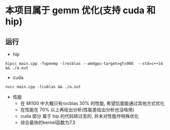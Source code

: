 # 本项目属于 gemm 优化(支持 cuda 和 hip)

## 运行

- hip
``` shell
hipcc main.cpp -fopenmp -lrocblas --amdgpu-target=gfx908  --std=c++14 && ./a.out
```

- cuda
``` shell
nvcc main.cpp -lcublas && ./a.out
```

- 性能
  - 在 MI100 中大概只有rocblas 30% 的性能, 希望后面能通过其他方式优化
  - 在性能在 70% 以上再给出分析(性能差给出分析也没啥用)
  - cuda 部分 属于 hip 的代码转过去的, 并未对性能作特殊优化
  - 综合最快的kernel函数为7.3
